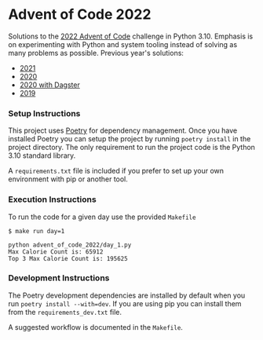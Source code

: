 # Advent of Code 2022

Solutions to the [2022 Advent of Code](https://adventofcode.com/2022) challenge in Python 3.10.
Emphasis is on experimenting with Python and system tooling instead of solving as many problems as possible.
Previous year's solutions:

 - [2021](https://github.com/acviana/Advent-of-Code-2021)
 - [2020](https://github.com/acviana/advent-of-code-2020)
 - [2020 with Dagster](https://github.com/acviana/dagster-advent-of-code)
 - [2019](https://github.com/acviana/advent-of-code-2019)

### Setup Instructions

This project uses [Poetry](https://python-poetry.org/) for dependency management.
Once you have installed Poetry you can setup the project by running `poetry install` in the project directory.
The only requirement to run the project code is the Python 3.10 standard library.

A `requirements.txt` file is included if you prefer to set up your own environment with pip or another tool.

### Execution Instructions

To run the code for a given day use the provided `Makefile`

```console
$ make run day=1

python advent_of_code_2022/day_1.py
Max Calorie Count is: 65912
Top 3 Max Calorie Count is: 195625
```

### Development Instructions

The Poetry development dependencies are installed by default when you run `poetry install --with=dev`. If you are using pip you can install them from the `requirements_dev.txt` file.

A suggested workflow is documented in the `Makefile`.

